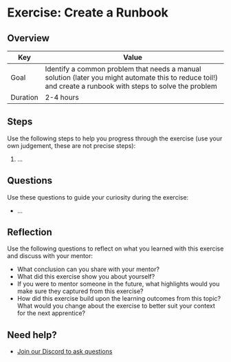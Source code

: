 # Exercise: Create a Runbook

## Overview

| Key | Value |
| --- | --- |
| Goal | Identify a common problem that needs a manual solution (later you might automate this to reduce toil!) and create a runbook with steps to solve the problem |
| Duration | 2-4 hours |


## Steps

Use the following steps to help you progress through the exercise (use your own judgement, these are not precise steps):

1. ...

## Questions

Use these questions to guide your curiosity during the exercise:

- ...

## Reflection

Use the following questions to reflect on what you learned with this exercise and discuss with your mentor:

- What conclusion can you share with your mentor?
- What did this exercise show you about yourself?
- If you were to mentor someone in the future, what highlights would you make sure they captured from this exercise? 
- How did this exercise build upon the learning outcomes from this topic? What would you change about the exercise to better suit your context for the next apprentice?
## Need help?

- [Join our Discord to ask questions](https://discord.gg/bDVYvG3Czd)
